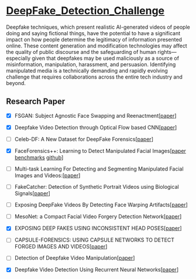 # [DeepFake_Detection_Challenge](https://www.kaggle.com/c/deepfake-detection-challenge/overview)

Deepfake techniques, which present realistic AI-generated videos of people doing and saying fictional things, have the potential to have a significant impact on how people determine the legitimacy of information presented online. These content generation and modification technologies may affect the quality of public discourse and the safeguarding of human rights—especially given that deepfakes may be used maliciously as a source of misinformation, manipulation, harassment, and persuasion. Identifying manipulated media is a technically demanding and rapidly evolving challenge that requires collaborations across the entire tech industry and beyond.



## Research Paper

- [x] FSGAN: Subject Agnostic Face Swapping and Reenactment[[paper](https://arxiv.org/pdf/1908.05932.pdf)]

- [x] Deepfake Video Detection through Optical Flow based CNN[[paper](http://openaccess.thecvf.com/content_ICCVW_2019/html/HBU/Amerini_Deepfake_Video_Detection_through_Optical_Flow_Based_CNN_ICCVW_2019_paper.html)]

- [ ] Celeb-DF: A New Dataset for DeepFake Forensics[[paper](https://arxiv.org/abs/1909.12962)]

- [x] FaceForensics++: Learning to Detect Manipulated Facial Images[[paper](https://arxiv.org/pdf/1901.08971.pdf) [benchmarks](http://kaldir.vc.in.tum.de/faceforensics_benchmark/) [github](https://github.com/ondyari/FaceForensics/)]

- [ ] Multi-task Learning For Detecting and Segmenting Manipulated Facial Images and Videos:[[paper](https://arxiv.org/abs/1906.06876)]

- [ ] FakeCatcher: Detection of Synthetic Portrait Videos using Biological Signals[[paper](https://arxiv.org/pdf/1901.02212.pdf)]

- [ ] Exposing DeepFake Videos By Detecting Face Warping Artifacts[[paper](https://arxiv.org/pdf/1811.00656.pdf)]

- [ ] MesoNet: a Compact Facial Video Forgery Detection Network[[paper](https://arxiv.org/abs/1809.00888)]

- [x] EXPOSING DEEP FAKES USING INCONSISTENT HEAD POSES[[paper](https://arxiv.org/pdf/1811.00661)]

- [ ] CAPSULE-FORENSICS: USING CAPSULE NETWORKS TO DETECT FORGED IMAGES AND VIDEOS[[paper](https://arxiv.org/pdf/1810.11215.pdf)]

- [ ] Detection of Deepfake Video Manipulation[[paper](https://www.researchgate.net/profile/Zeno_Geradts/publication/329814168_Detection_of_Deepfake_Video_Manipulation/links/5c1bdf7da6fdccfc705da03e/Detection-of-Deepfake-Video-Manipulation.pdf)]

- [x] Deepfake Video Detection Using Recurrent Neural Networks[[paper](https://engineering.purdue.edu/~dgueraco/content/deepfake.pdf)]
